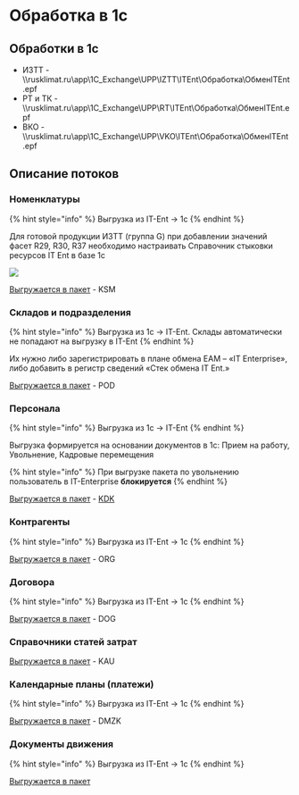 # Обработка в 1с

## Обработки в 1с

* ИЗТТ - \\\rusklimat.ru\app\1C\_Exchange\UPP\IZTT\ITEnt\Обработка\ОбменITEnt.epf
* РТ и ТК - \\\rusklimat.ru\app\1C\_Exchange\UPP\RT\ITEnt\Обработка\ОбменITEnt.epf
* ВКО - \\\rusklimat.ru\app\1C\_Exchange\UPP\VKO\ITEnt\Обработка\ОбменITEnt.epf

## Описание потоков

### Номенклатуры

{% hint style="info" %}
Выгрузка из IT-Ent -> 1с
{% endhint %}

Для готовой продукции ИЗТТ (группа G) при добавлении значений фасет R29, R30, R37 необходимо настраивать Cправочник стыковки ресурсов IT Ent в базе 1с

![](<../../.gitbook/assets/image (801).png>)

[Выгружается в пакет](pakety-v-it-enterprise/) - KSM

### Складов и подразделения

{% hint style="info" %}
Выгрузка из 1с -> IT-Ent. Склады автоматически не попадают на выгрузку в IT-Ent
{% endhint %}

Их нужно либо зарегистрировать в плане обмена EAM – «IT Enterprise», либо добавить в регистр сведений «Стек обмена IT Ent.»

[Выгружается в пакет](pakety-v-it-enterprise/) - POD

### Персонала

{% hint style="info" %}
Выгрузка из 1с -> IT-Ent
{% endhint %}

Выгрузка формируется на основании документов в 1с: Прием на работу, Увольнение, Кадровые перемещения

{% hint style="info" %}
При выгрузке пакета по увольнению пользователь в IT-Enterprise **блокируется**
{% endhint %}

[Выгружается в пакет](pakety-v-it-enterprise/) - [KDK](pakety-v-it-enterprise/#kdk-spravochnik-personal)

### Контрагенты

{% hint style="info" %}
Выгрузка из IT-Ent -> 1с
{% endhint %}

[Выгружается в пакет](pakety-v-it-enterprise/) - ORG

### Договора

{% hint style="info" %}
Выгрузка из IT-Ent -> 1с
{% endhint %}

[Выгружается в пакет](pakety-v-it-enterprise/) - DOG

### Справочники статей затрат

[Выгружается в пакет](pakety-v-it-enterprise/) - KAU

### Календарные планы (платежи)

{% hint style="info" %}
Выгрузка из IT-Ent -> 1с
{% endhint %}

[Выгружается в пакет](pakety-v-it-enterprise/) - DMZK

### Документы движения

{% hint style="info" %}
Выгрузка из IT-Ent -> 1с
{% endhint %}

[Выгружается в пакет](pakety-v-it-enterprise/)
